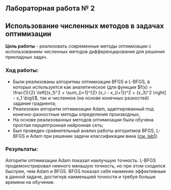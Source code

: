 ## Лабораторная работа № 2
## Использование численных методов в задачах оптимизации 
**Цель работы** - реализовать современные методы оптимизации с использованием численных методов дифференцирования для решения прикладных задач.

### Ход работы: 
- Были реализованы алгоритмы оптимизации BFGS и L-BFGS, в которых используется как аналитическое 
$\bigr($для функции $f(x) = \frac{1}{2} \left[(x_1)^2 + \sum_{i=1}^{2} (x_i - x_{i+1})^2 + (x_3)^2 \right] - x_1 \bigl)$, так и численное (на основе конечных разностей) задание градиента;
-  Реализован алгоритм оптимизации Adam, адаптированный под конечно-разностные методы определения производных;
- На основе реализованных методов оптимизации была обучена простая перцептронная нейронная сеть;
- Был проведен сравнительный анализ работы алгоритмов BFGS, L-BFGS и Adam при решении задачи классификации вина ([см. lab1](https://github.com/shtykinao/Maths_in_ML/tree/main/lab1)).

### Результаты: 

Алгоритм оптимизации Adam показал наилучшую точность. L-BFGS продемонстрировал немного меньшую точность, но при этом сходился быстрее, чем Adam и BFGS. BFGS показал себя наименее эффективным в данной задаче, достигнув наименьшей точности и требуя больше времени на обучение. 
